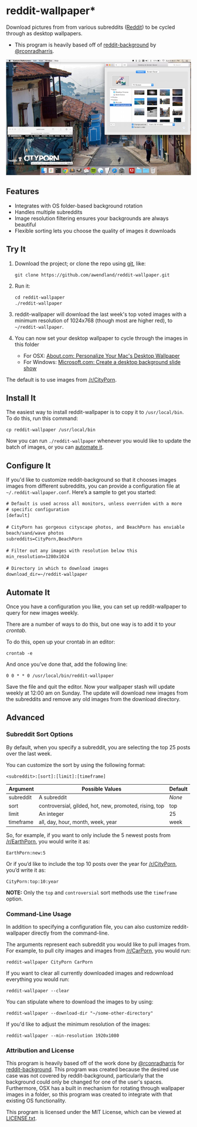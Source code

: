 reddit-wallpaper*
=================

Download pictures from from various subreddits ([Reddit](https://reddit.com)) to be cycled through as desktop wallpapers.

* This program is heavily based off of [reddit-background](https://github.com/rconradharris/reddit-background) by [@rconradharris](https://github.com/rconradharris).

![Screenshot](screenshot.jpg?raw=true)

Features
--------

- Integrates with OS folder-based background rotation
- Handles multiple subreddits
- Image resolution filtering ensures your backgrounds are always beautiful
- Flexible sorting lets you choose the quality of images it downloads

Try It
------

1.  Download the project; or clone the repo using [git](http://git-scm.com/), like:

        git clone https://github.com/awendland/reddit-wallpaper.git

2.  Run it:

        cd reddit-wallpaper
        ./reddit-wallpaper

3.  reddit-wallpaper will download the last week's top voted images with a minimum resolution of 1024x768 (though most are higher red), to `~/reddit-wallpaper`.

4.  You can now set your desktop wallpaper to cycle through the images in this folder

    * For OSX: [About.com: Personalize Your Mac's Desktop Wallpaper](http://macs.about.com/od/switchersnewusers/qt/wallpaper.htm)
    * For Windows: [Microsoft.com: Create a desktop background slide show](http://windows.microsoft.com/en-us/windows7/create-a-desktop-background-slide-show)

The default is to use images from [/r/CityPorn](https://reddit.com/r/CityPorn).

Install It
----------

The easiest way to install reddit-wallpaper is to copy it to
`/usr/local/bin`. To do this, run this command:

    cp reddit-wallpaper /usr/local/bin

Now you can run `./reddit-wallpaper` whenever you would like to update the batch of images, or you can [automate it](#automate-it).

Configure It
------------

If you'd like to customize reddit-background so that it chooses images images from different subreddits, you can provide a configuration file at `~/.reddit-wallpaper.conf`. Here’s a sample to get you started:

    # Default is used across all monitors, unless overriden with a more
    # specific configuration
    [default]

    # CityPorn has gorgeous cityscape photos, and BeachPorn has enviable beach/sand/wave photos
    subreddits=CityPorn,BeachPorn

    # Filter out any images with resolution below this
    min_resolution=1280x1024

    # Directory in which to download images
    download_dir=~/reddit-wallpaper

Automate It
-----------

Once you have a configuration you like, you can set up reddit-wallpaper to query for new images weekly.

There are a number of ways to do this, but one way is to add it to your *crontab*.

To do this, open up your crontab in an editor:

    crontab -e

And once you’ve done that, add the following line:

    0 0 * * 0 /usr/local/bin/reddit-wallpaper

Save the file and quit the editor. Now your wallpaper stash will update weekly at 12:00 am on Sunday. The update will download new images from the subreddits and remove any old images from the download directory.

Advanced
--------

### Subreddit Sort Options

By default, when you specify a subreddit, you are selecting the top 25 posts over the last week.

You can customize the sort by using the following format:

    <subreddit>:[sort]:[limit]:[timeframe]

| Argument  | Possible Values                                        | Default |
|-----------|--------------------------------------------------------|---------|
| subreddit | A subreddit                                            | *None*  |
| sort      | controversial, gilded, hot, new, promoted, rising, top | top     |
| limit     | An integer                                             | 25      |
| timeframe | all, day, hour, month, week, year                      | week    |

So, for example, if you want to only include the 5 newest posts from [/r/EarthPorn](https://reddit.com/r/EarthPorn), you would write it as:

    EarthPorn:new:5

Or if you’d like to include the top 10 posts over the year for [/r/CityPorn](https://reddit.com/r/CityPorn), you’d write it as:

    CityPorn:top:10:year

**NOTE:** Only the `top` and `controversial` sort methods use the `timeframe` option.

### Command-Line Usage

In addition to specifying a configuration file, you can also customize reddit-wallpaper directly from the command-line.

The arguments represent each subreddit you would like to pull images from. For example, to pull city images and images from [/r/CarPorn](https://reddit.com/r/CarPorn), you would run:

    reddit-wallpaper CityPorn CarPorn

If you want to clear all currently downloaded images and redownload everything you would run:

    reddit-wallpaper --clear

You can stipulate where to download the images to by using:

    reddit-wallpaper --download-dir "~/some-other-directory"

If you'd like to adjust the minimum resolution of the images:

    reddit-wallpaper --min-resolution 1920x1080

### Attribution and License

This program is heavily based off of the work done by [@rconradharris](https://github.com/rconradharris) for [reddit-background](https://github.com/rconradharris/reddit-background). This program was created because the desired use case was not covered by reddit-background, particularly that the background could only be changed for one of the user's spaces. Furthermore, OSX has a built in mechanism for rotating through wallpaper images in a folder, so this program was created to integrate with that existing OS functionality.

This program is licensed under the MIT License, which can be viewed at [LICENSE.txt](LICENSE.txt?raw=true).